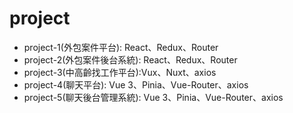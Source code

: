 # project

-   project-1(外包案件平台): React、Redux、Router
-   project-2(外包案件後台系統): React、Redux、Router
-   project-3(中高齡找工作平台):Vux、Nuxt、axios
-   project-4(聊天平台): Vue 3、Pinia、Vue-Router、axios
-   project-5(聊天後台管理系統): Vue 3、Pinia、Vue-Router、axios
